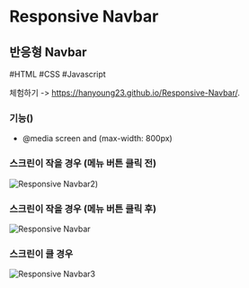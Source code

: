 # Responsive Navbar
## 반응형 Navbar
#HTML #CSS #Javascript

체험하기 -> https://hanyoung23.github.io/Responsive-Navbar/.

### 기능()
- @media screen and (max-width: 800px)

### 스크린이 작을 경우 (메뉴 버튼 클릭 전)
![Responsive Navbar2](https://user-images.githubusercontent.com/67942048/96955355-5a263900-1530-11eb-80fb-7af927e30073.png))


### 스크린이 작을 경우 (메뉴 버튼 클릭 후)
![Responsive Navbar](https://user-images.githubusercontent.com/67942048/96955354-5a263900-1530-11eb-9dc2-56547cff2bbf.png)


### 스크린이 클 경우
![Responsive Navbar3](https://user-images.githubusercontent.com/67942048/96955350-585c7580-1530-11eb-9519-a8b8217190a0.png)
